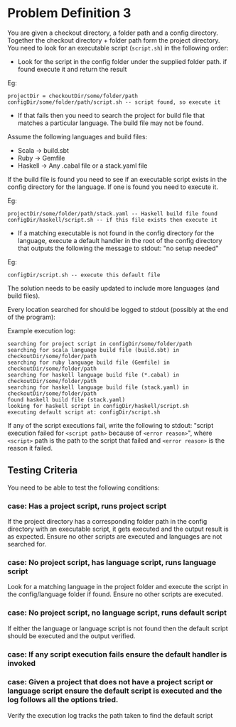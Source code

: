 # Problem Definition 3

You are given a checkout directory, a folder path and a config directory. Together the checkout directory + folder path form the project directory. You need to look for an executable script (`script.sh`) in the following order:

- Look for the script in the config folder under the supplied folder path. if found execute it and return the result

Eg:
```
projectDir = checkoutDir/some/folder/path
configDir/some/folder/path/script.sh -- script found, so execute it
```

- If that fails then you need to search the project for build file that matches a particular language. The build file may not be found.

Assume the following languages and build files:
  - Scala   -> build.sbt
  - Ruby    -> Gemfile
  - Haskell -> Any .cabal file or a stack.yaml file

If the build file is found you need to see if an executable script exists in the config directory for the language. If one is found you need to execute it.

Eg:
```
projectDir/some/folder/path/stack.yaml -- Haskell build file found
configDir/haskell/script.sh -- if this file exists then execute it
```

- If a matching executable is not found in the config directory for the language, execute a default handler in the root of the config directory that outputs the following the message to stdout: "no setup needed"

Eg:
```
configDir/script.sh -- execute this default file
```

The solution needs to be easily updated to include more languages (and build files).

Every location searched for should be logged to stdout (possibly at the end of the program):

Example execution log:
```
searching for project script in configDir/some/folder/path
searching for scala language build file (build.sbt) in checkoutDir/some/folder/path
searching for ruby language build file (Gemfile) in checkoutDir/some/folder/path
searching for haskell language build file (*.cabal) in checkoutDir/some/folder/path
searching for haskell language build file (stack.yaml) in checkoutDir/some/folder/path
found haskell build file (stack.yaml)
looking for haskell script in configDir/haskell/script.sh
executing default script at: configDir/script.sh
```

If any of the script executions fail, write the following to stdout: "script execution failed for `<script path>` because of `<error reason>`", where `<script>` path is the path to the script that failed and `<error reason>` is the reason it failed.

## Testing Criteria

You need to be able to test the following conditions:

### case: Has a project script, runs project script

If the project directory has a corresponding folder path in the config directory with an executable script, it gets executed and the output result is as expected. Ensure no other scripts are executed and languages are not searched for.

### case: No project script, has language script, runs language script

Look for a matching language in the project folder and execute the script in the config/language folder if found. Ensure no other scripts are executed.

### case: No project script, no language script, runs default script

If either the language or language script is not found then the default script should be executed and the output verified.

### case: If any script execution fails ensure the default handler is invoked

### case: Given a project that does not have a project script or language script ensure the default script is executed and the log follows all the options tried.

Verify the execution log tracks the path taken to find the default script
